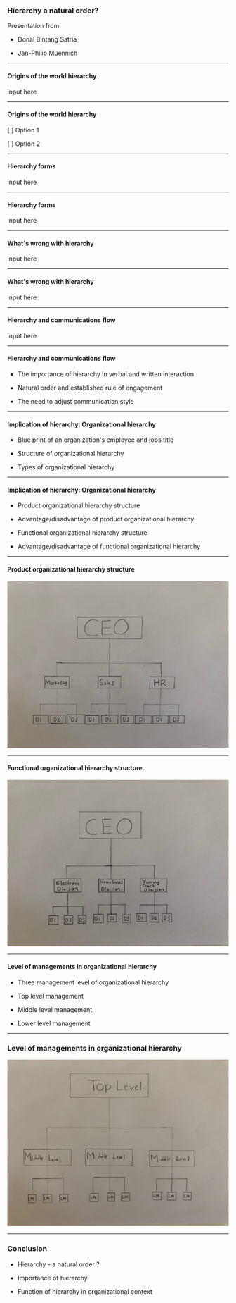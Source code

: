 ### Hierarchy a natural order?

Presentation from

- Donal Bintang Satria

- Jan-Philip Muennich

---

#### Origins of the world hierarchy

input here

---

#### Origins of the world hierarchy

[ ] Option 1

[ ] Option 2

---

#### Hierarchy forms

input here

---

#### Hierarchy forms

input here

---

#### What's wrong with hierarchy

input here

---

#### What's wrong with hierarchy

input here

---

#### Hierarchy and communications flow

input here

---

#### Hierarchy and communications flow

- The importance of hierarchy in verbal and written interaction

- Natural order and established rule of engagement

- The need to adjust communication style

---

#### Implication of hierarchy: Organizational hierarchy

- Blue print of an organization's employee and jobs title

- Structure of organizational hierarchy

- Types of organizational hierarchy

---

#### Implication of hierarchy: Organizational hierarchy

- Product organizational hierarchy structure

- Advantage/disadvantage of product organizational hierarchy

- Functional organizational hierarchy structure

- Advantage/disadvantage of functional organizational hierarchy

---

#### Product organizational hierarchy structure

![Product Organizational Hierarchy structure](Product.JPG)

---

#### Functional organizational hierarchy structure

![Functional Organizational structure](Functional.JPG)

---

#### Level of managements in organizational hierarchy

- Three management level of organizational hierarchy

- Top level management

- Middle level management

- Lower level management

---

### Level of managements in organizational hierarchy

![Level of managements in organizational hierarchy](Management.JPG)

---

### Conclusion

- Hierarchy - a natural order ?

- Importance of hierarchy

- Function of hierarchy in organizational context

